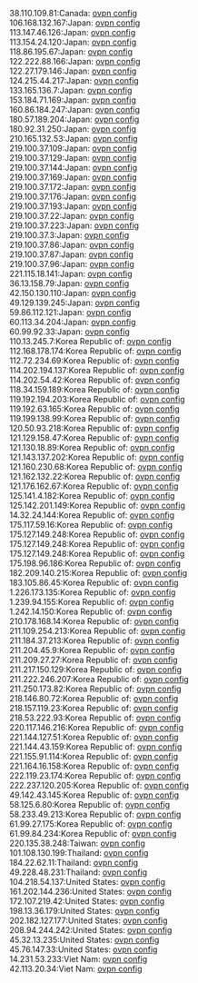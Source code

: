 38.110.109.81:Canada: [ovpn config](vpn/38_110_109_81.ovpn)  
106.168.132.167:Japan: [ovpn config](vpn/106_168_132_167.ovpn)  
113.147.46.126:Japan: [ovpn config](vpn/113_147_46_126.ovpn)  
113.154.24.120:Japan: [ovpn config](vpn/113_154_24_120.ovpn)  
118.86.195.67:Japan: [ovpn config](vpn/118_86_195_67.ovpn)  
122.222.88.166:Japan: [ovpn config](vpn/122_222_88_166.ovpn)  
122.27.179.146:Japan: [ovpn config](vpn/122_27_179_146.ovpn)  
124.215.44.217:Japan: [ovpn config](vpn/124_215_44_217.ovpn)  
133.165.136.7:Japan: [ovpn config](vpn/133_165_136_7.ovpn)  
153.184.71.169:Japan: [ovpn config](vpn/153_184_71_169.ovpn)  
160.86.184.247:Japan: [ovpn config](vpn/160_86_184_247.ovpn)  
180.57.189.204:Japan: [ovpn config](vpn/180_57_189_204.ovpn)  
180.92.31.250:Japan: [ovpn config](vpn/180_92_31_250.ovpn)  
210.165.132.53:Japan: [ovpn config](vpn/210_165_132_53.ovpn)  
219.100.37.109:Japan: [ovpn config](vpn/219_100_37_109.ovpn)  
219.100.37.129:Japan: [ovpn config](vpn/219_100_37_129.ovpn)  
219.100.37.144:Japan: [ovpn config](vpn/219_100_37_144.ovpn)  
219.100.37.169:Japan: [ovpn config](vpn/219_100_37_169.ovpn)  
219.100.37.172:Japan: [ovpn config](vpn/219_100_37_172.ovpn)  
219.100.37.176:Japan: [ovpn config](vpn/219_100_37_176.ovpn)  
219.100.37.193:Japan: [ovpn config](vpn/219_100_37_193.ovpn)  
219.100.37.22:Japan: [ovpn config](vpn/219_100_37_22.ovpn)  
219.100.37.223:Japan: [ovpn config](vpn/219_100_37_223.ovpn)  
219.100.37.3:Japan: [ovpn config](vpn/219_100_37_3.ovpn)  
219.100.37.86:Japan: [ovpn config](vpn/219_100_37_86.ovpn)  
219.100.37.87:Japan: [ovpn config](vpn/219_100_37_87.ovpn)  
219.100.37.96:Japan: [ovpn config](vpn/219_100_37_96.ovpn)  
221.115.18.141:Japan: [ovpn config](vpn/221_115_18_141.ovpn)  
36.13.158.79:Japan: [ovpn config](vpn/36_13_158_79.ovpn)  
42.150.130.110:Japan: [ovpn config](vpn/42_150_130_110.ovpn)  
49.129.139.245:Japan: [ovpn config](vpn/49_129_139_245.ovpn)  
59.86.112.121:Japan: [ovpn config](vpn/59_86_112_121.ovpn)  
60.113.34.204:Japan: [ovpn config](vpn/60_113_34_204.ovpn)  
60.99.92.33:Japan: [ovpn config](vpn/60_99_92_33.ovpn)  
110.13.245.7:Korea Republic of: [ovpn config](vpn/110_13_245_7.ovpn)  
112.168.178.174:Korea Republic of: [ovpn config](vpn/112_168_178_174.ovpn)  
112.72.234.69:Korea Republic of: [ovpn config](vpn/112_72_234_69.ovpn)  
114.202.194.137:Korea Republic of: [ovpn config](vpn/114_202_194_137.ovpn)  
114.202.54.42:Korea Republic of: [ovpn config](vpn/114_202_54_42.ovpn)  
118.34.159.189:Korea Republic of: [ovpn config](vpn/118_34_159_189.ovpn)  
119.192.194.203:Korea Republic of: [ovpn config](vpn/119_192_194_203.ovpn)  
119.192.63.165:Korea Republic of: [ovpn config](vpn/119_192_63_165.ovpn)  
119.199.138.99:Korea Republic of: [ovpn config](vpn/119_199_138_99.ovpn)  
120.50.93.218:Korea Republic of: [ovpn config](vpn/120_50_93_218.ovpn)  
121.129.158.47:Korea Republic of: [ovpn config](vpn/121_129_158_47.ovpn)  
121.130.18.89:Korea Republic of: [ovpn config](vpn/121_130_18_89.ovpn)  
121.143.137.202:Korea Republic of: [ovpn config](vpn/121_143_137_202.ovpn)  
121.160.230.68:Korea Republic of: [ovpn config](vpn/121_160_230_68.ovpn)  
121.162.132.22:Korea Republic of: [ovpn config](vpn/121_162_132_22.ovpn)  
121.176.162.67:Korea Republic of: [ovpn config](vpn/121_176_162_67.ovpn)  
125.141.4.182:Korea Republic of: [ovpn config](vpn/125_141_4_182.ovpn)  
125.142.201.149:Korea Republic of: [ovpn config](vpn/125_142_201_149.ovpn)  
14.32.24.144:Korea Republic of: [ovpn config](vpn/14_32_24_144.ovpn)  
175.117.59.16:Korea Republic of: [ovpn config](vpn/175_117_59_16.ovpn)  
175.127.149.248:Korea Republic of: [ovpn config](vpn/175_127_149_248.ovpn)  
175.127.149.248:Korea Republic of: [ovpn config](vpn/175_127_149_248.ovpn)  
175.127.149.248:Korea Republic of: [ovpn config](vpn/175_127_149_248.ovpn)  
175.198.96.186:Korea Republic of: [ovpn config](vpn/175_198_96_186.ovpn)  
182.209.140.215:Korea Republic of: [ovpn config](vpn/182_209_140_215.ovpn)  
183.105.86.45:Korea Republic of: [ovpn config](vpn/183_105_86_45.ovpn)  
1.226.173.135:Korea Republic of: [ovpn config](vpn/1_226_173_135.ovpn)  
1.239.94.155:Korea Republic of: [ovpn config](vpn/1_239_94_155.ovpn)  
1.242.14.150:Korea Republic of: [ovpn config](vpn/1_242_14_150.ovpn)  
210.178.168.14:Korea Republic of: [ovpn config](vpn/210_178_168_14.ovpn)  
211.109.254.213:Korea Republic of: [ovpn config](vpn/211_109_254_213.ovpn)  
211.184.37.213:Korea Republic of: [ovpn config](vpn/211_184_37_213.ovpn)  
211.204.45.9:Korea Republic of: [ovpn config](vpn/211_204_45_9.ovpn)  
211.209.27.27:Korea Republic of: [ovpn config](vpn/211_209_27_27.ovpn)  
211.217.150.129:Korea Republic of: [ovpn config](vpn/211_217_150_129.ovpn)  
211.222.246.207:Korea Republic of: [ovpn config](vpn/211_222_246_207.ovpn)  
211.250.173.82:Korea Republic of: [ovpn config](vpn/211_250_173_82.ovpn)  
218.146.80.72:Korea Republic of: [ovpn config](vpn/218_146_80_72.ovpn)  
218.157.119.23:Korea Republic of: [ovpn config](vpn/218_157_119_23.ovpn)  
218.53.222.93:Korea Republic of: [ovpn config](vpn/218_53_222_93.ovpn)  
220.117.146.216:Korea Republic of: [ovpn config](vpn/220_117_146_216.ovpn)  
221.144.127.51:Korea Republic of: [ovpn config](vpn/221_144_127_51.ovpn)  
221.144.43.159:Korea Republic of: [ovpn config](vpn/221_144_43_159.ovpn)  
221.155.91.114:Korea Republic of: [ovpn config](vpn/221_155_91_114.ovpn)  
221.164.16.158:Korea Republic of: [ovpn config](vpn/221_164_16_158.ovpn)  
222.119.23.174:Korea Republic of: [ovpn config](vpn/222_119_23_174.ovpn)  
222.237.120.205:Korea Republic of: [ovpn config](vpn/222_237_120_205.ovpn)  
49.142.43.145:Korea Republic of: [ovpn config](vpn/49_142_43_145.ovpn)  
58.125.6.80:Korea Republic of: [ovpn config](vpn/58_125_6_80.ovpn)  
58.233.49.213:Korea Republic of: [ovpn config](vpn/58_233_49_213.ovpn)  
61.99.27.175:Korea Republic of: [ovpn config](vpn/61_99_27_175.ovpn)  
61.99.84.234:Korea Republic of: [ovpn config](vpn/61_99_84_234.ovpn)  
220.135.38.248:Taiwan: [ovpn config](vpn/220_135_38_248.ovpn)  
101.108.130.199:Thailand: [ovpn config](vpn/101_108_130_199.ovpn)  
184.22.62.11:Thailand: [ovpn config](vpn/184_22_62_11.ovpn)  
49.228.48.231:Thailand: [ovpn config](vpn/49_228_48_231.ovpn)  
104.218.54.137:United States: [ovpn config](vpn/104_218_54_137.ovpn)  
161.202.144.236:United States: [ovpn config](vpn/161_202_144_236.ovpn)  
172.107.219.42:United States: [ovpn config](vpn/172_107_219_42.ovpn)  
198.13.36.179:United States: [ovpn config](vpn/198_13_36_179.ovpn)  
202.182.127.177:United States: [ovpn config](vpn/202_182_127_177.ovpn)  
208.94.244.242:United States: [ovpn config](vpn/208_94_244_242.ovpn)  
45.32.13.235:United States: [ovpn config](vpn/45_32_13_235.ovpn)  
45.76.147.33:United States: [ovpn config](vpn/45_76_147_33.ovpn)  
14.231.53.233:Viet Nam: [ovpn config](vpn/14_231_53_233.ovpn)  
42.113.20.34:Viet Nam: [ovpn config](vpn/42_113_20_34.ovpn)  
